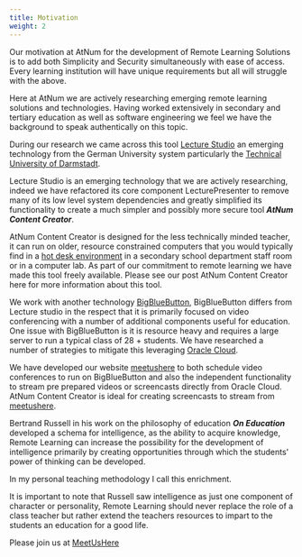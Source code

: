```yaml
---
title: Motivation
weight: 2
---
```

Our motivation at AtNum for the development of Remote Learning Solutions is to add both Simplicity and Security simultaneously with ease of access. 
Every learning institution will have unique requirements but all will struggle with the above.

Here at AtNum we are actively researching emerging remote learning solutions and technologies. Having worked extensively in secondary and tertiary education as well as software engineering we feel we have the background to speak authentically on this topic.

During our research we came across this tool [Lecture Studio](https://www.lecturestudio.org/) an emerging technology from the German University system particularly the [Technical University of Darmstadt](https://www.etit.tu-darmstadt.de/fachbereich/index.en.jsp).

Lecture Studio is an emerging technology that we are actively researching, indeed we have refactored its core component LecturePresenter to remove many of its low level system dependencies and greatly simplified its functionality to create a much simpler and possibly more secure tool ***AtNum Content Creator***.  

AtNum Content Creator is designed for the less technically minded teacher, it can run on older, resource constrained computers that you would typically find in a [hot desk environment](https://en.wikipedia.org/wiki/Hot_desking) in a secondary school department staff room or in a computer lab. As part of our commitment to remote learning we have made this tool freely available. Please see our post AtNum Content Creator here for more information about this tool. 

We work with another technology [BigBlueButton](https://bigbluebutton.org/), BigBlueButton differs from Lecture studio in the respect that it is primarily focused on video conferencing with a number of additional components useful for education. One issue with BigBlueButton is it is resource heavy and requires a large server to run a typical class of 28 + students. We have researched a number of strategies to mitigate this leveraging [Oracle Cloud](https://www.oracle.com/cloud/).  

We have developed our website [meetushere](https://meetushere.com) to both schedule video conferences to run on BigBlueButton and also the independent functionality to stream pre prepared videos or screencasts directly from Oracle Cloud. AtNum Content Creator is ideal for creating screencasts to stream from  [meetushere](https://meetushere.com).

Bertrand Russell in his work on the philosophy of education ***On Education*** developed a schema for intelligence, as the ability to acquire knowledge, Remote Learning can increase the possibility for the development of intelligence primarily by  creating opportunities through which the students' power of thinking can be developed. 

In my personal teaching methodology I call this enrichment.  

It is important to note that Russell saw intelligence as just one component of character or personality,  Remote Learning should never replace the role of a class teacher but rather extend the teachers resources to impart to the students an education for a good life.

 
Please join us at [MeetUsHere](https://meetushere.com/)